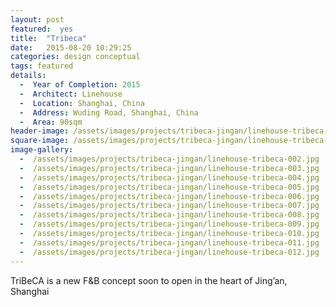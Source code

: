 ```yaml
---
layout: post
featured:  yes
title:  "Tribeca"
date:   2015-08-20 10:29:25
categories: design conceptual
tags: featured
details:
  -  Year of Completion: 2015
  -  Architect: Linehouse
  -  Location: Shanghai, China
  -  Address: Wuding Road, Shanghai, China
  -  Area: 90sqm
header-image: /assets/images/projects/tribeca-jingan/linehouse-tribeca-002.jpg
square-image: /assets/images/projects/tribeca-jingan/linehouse-tribeca-square.jpg
image-gallery:
  -  /assets/images/projects/tribeca-jingan/linehouse-tribeca-002.jpg
  -  /assets/images/projects/tribeca-jingan/linehouse-tribeca-003.jpg
  -  /assets/images/projects/tribeca-jingan/linehouse-tribeca-004.jpg
  -  /assets/images/projects/tribeca-jingan/linehouse-tribeca-005.jpg
  -  /assets/images/projects/tribeca-jingan/linehouse-tribeca-006.jpg
  -  /assets/images/projects/tribeca-jingan/linehouse-tribeca-007.jpg
  -  /assets/images/projects/tribeca-jingan/linehouse-tribeca-008.jpg
  -  /assets/images/projects/tribeca-jingan/linehouse-tribeca-009.jpg
  -  /assets/images/projects/tribeca-jingan/linehouse-tribeca-010.jpg
  -  /assets/images/projects/tribeca-jingan/linehouse-tribeca-011.jpg
  -  /assets/images/projects/tribeca-jingan/linehouse-tribeca-012.jpg
---
```

TriBeCA is a new F&B concept soon to open in the heart of Jing’an, Shanghai